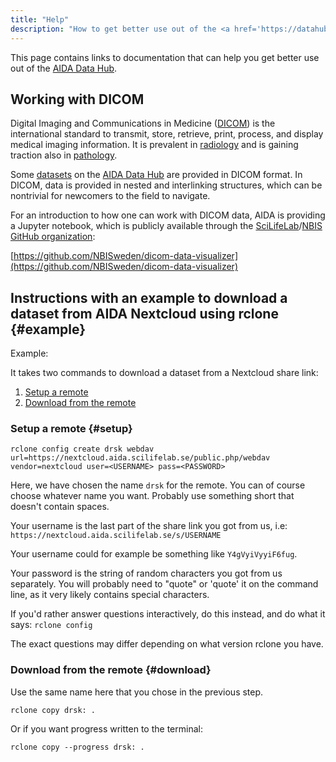 ```yaml
---
title: "Help"
description: "How to get better use out of the <a href='https://datahub.aida.scilifelab.se/'>AIDA Data Hub</a>."
---
```

This page contains links to documentation that can help you get better use out
of the [AIDA Data Hub](/).

## Working with DICOM<span id="dicom"/>
Digital Imaging and Communications in Medicine
([DICOM](https://www.dicomstandard.org/))
is the international standard to transmit, store, retrieve, print, process, and
display medical imaging information. It is prevalent in
[radiology](/search/?q=Subject:Radiology) and is gaining traction also in
[pathology](/search/?q=Subject:Pathology).


Some [datasets](/datasets) on the [AIDA Data Hub](/) are provided in DICOM format.
In DICOM, data is provided in nested and interlinking structures, which can be
nontrivial for newcomers to the field to navigate.

For an introduction to how one can work with DICOM data, AIDA is providing a
Jupyter notebook, which is publicly available through the
[SciLifeLab](https://www.scilifelab.se/)/[NBIS](https://nbis.se/)
[GitHub organization](https://github.com/orgs/NBISweden):

[https://github.com/NBISweden/dicom-data-visualizer](https://github.com/NBISweden/dicom-data-visualizer)


## Instructions with an example to download a dataset from AIDA Nextcloud using rclone<span id="rclone"> {#example}

Example:

It takes two commands to download a dataset from a Nextcloud share link:

1. [Setup a remote](#setup)
2. [Download from the remote](#download)

### Setup a remote {#setup}
`rclone config create drsk webdav url=https://nextcloud.aida.scilifelab.se/public.php/webdav vendor=nextcloud user=<USERNAME> pass=<PASSWORD>`

Here, we have chosen the name `drsk` for the remote. You can of course choose whatever name you want. Probably use something short that doesn't contain spaces.

Your username is the last part of the share link you got from us, i.e: `https://nextcloud.aida.scilifelab.se/s/USERNAME`

Your username could for example be something like `Y4gVyiVyyiF6fug`.

Your password is the string of random characters you got from us separately. You will probably need to "quote" or 'quote' it on the command line, as it very likely contains special characters.

If you'd rather answer questions interactively, do this instead, and do what it says: `rclone config`

The exact questions may differ depending on what version rclone you have.

### Download from the remote {#download}

Use the same name here that you chose in the previous step.

`rclone copy drsk: .`

Or if you want progress written to the terminal:

`rclone copy --progress drsk: .`